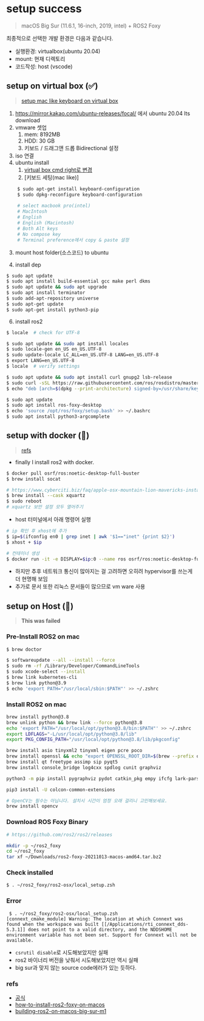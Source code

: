 # setup success
> macOS Big Sur (11.6.1, 16-inch, 2019, intel) + ROS2 Foxy

최종적으로 선택한 개발 환경은 다음과 같습니다.

- 실행환경: virtualbox(ubuntu 20.04)
- mount: 현재 디렉토리
- 코드작성: host (vscode)

## setup on virtual box (✅)
> [setup mac like keyboard on virtual box](https://bradwhittington.wordpress.com/2011/04/08/copy-paste-with-cmd-c-cmd-v-virtualbox-ubuntu-os/)
1. https://mirror.kakao.com/ubuntu-releases/focal/ 에서 ubuntu 20.04 lts download
2. vmware 셋업
   1. mem: 8192MB
   2. HDD: 30 GB
   3. 키보드 / 드래그앤 드롭 Bidirectional 설정
3. iso 연결
4. ubuntu install
   1. [virtual box cmd right로 변경](https://superuser.com/a/829588)
   2. [키보드 세팅(mac like)]
```bash
    $ sudo apt-get install keyboard-configuration
    $ sudo dpkg-reconfigure keyboard-configuration
    
    # select macbook pro(intel)
    # MacIntosh
    # English
    # English (Macintosh)
    # Both Alt keys
    # No compose key
    # Terminal preference에서 copy & paste 설정
```
   3. mount host folder(소스코드) to ubuntu

5. install dep
```bash
$ sudo apt update
$ sudo apt install build-essential gcc make perl dkms
$ sudo apt update && sudo apt upgrade
$ sudo apt install terminator
$ sudo add-apt-repository universe
$ sudo apt-get update
$ sudo apt-get install python3-pip
```

6. install ros2
```bash
$ locale  # check for UTF-8

$ sudo apt update && sudo apt install locales
$ sudo locale-gen en_US en_US.UTF-8
$ sudo update-locale LC_ALL=en_US.UTF-8 LANG=en_US.UTF-8
$ export LANG=en_US.UTF-8
$ locale  # verify settings

$ sudo apt update && sudo apt install curl gnupg2 lsb-release
$ sudo curl -sSL https://raw.githubusercontent.com/ros/rosdistro/master/ros.key  -o /usr/share/keyrings/ros-archive-keyring.gpg
$ echo "deb [arch=$(dpkg --print-architecture) signed-by=/usr/share/keyrings/ros-archive-keyring.gpg] http://packages.ros.org/ros2/ubuntu $(lsb_release -cs) main" | sudo tee /etc/apt/sources.list.d/ros2.list > /dev/null

$ sudo apt update
$ sudo apt install ros-foxy-desktop
$ echo 'source /opt/ros/foxy/setup.bash' >> ~/.bashrc
$ sudo apt install python3-argcomplete
```

## setup with docker (🚫)
> [refs](https://roomedia.tistory.com/entry/1%EC%9D%BC%EC%B0%A8-macOS-Catalina-10155%EC%97%90-ros2-foxy-%EC%84%A4%EC%B9%98%ED%95%98%EA%B8%B0)

- finally I install ros2 with docker. 
```bash
$ docker pull osrf/ros:noetic-desktop-full-buster
$ brew install socat

# https://www.cyberciti.biz/faq/apple-osx-mountain-lion-mavericks-install-xquartz-server/
$ brew install --cask xquartz
$ sudo reboot
# xquartz 보안 설정 모두 열어주기
```
- host 터미널에서 아래 명령어 실행

```bash
# ip 확인 후 xhost에 추가
$ ip=$(ifconfig en0 | grep inet | awk '$1=="inet" {print $2}')
$ xhost + $ip

# 컨테이너 생성
$ docker run -it -e DISPLAY=$ip:0 --name ros osrf/ros:noetic-desktop-full-buster
```

- 하지만 추후 네트워크 통신이 많아지는 걸 고려하면 오히려 hypervisor를 쓰는게 더 현명해 보임
- 추가로 문서 또한 리눅스 문서들이 많으므로 vm ware 사용

## setup on Host (🚫)
> **This was failed**

### Pre-Install ROS2 on mac
```bash
$ brew doctor

$ softwareupdate --all --install --force
$ sudo rm -rf /Library/Developer/CommandLineTools
$ sudo xcode-select --install
$ brew link kubernetes-cli
$ brew link python@3.9
$ echo 'export PATH="/usr/local/sbin:$PATH"' >> ~/.zshrc
```

### Install ROS2 on mac

```bash
brew install python@3.8
brew unlink python && brew link --force python@3.8
echo 'export PATH="/usr/local/opt/python@3.8/bin:$PATH"' >> ~/.zshrc
export LDFLAGS="-L/usr/local/opt/python@3.8/lib"
export PKG_CONFIG_PATH="/usr/local/opt/python@3.8/lib/pkgconfig"

brew install asio tinyxml2 tinyxml eigen pcre poco
brew install openssl && echo "export OPENSSL_ROOT_DIR=$(brew --prefix openssl)" >> ~/.zshrc
brew install qt freetype assimp sip pyqt5
brew install console_bridge log4cxx spdlog cunit graphviz

python3 -m pip install pygraphviz pydot catkin_pkg empy ifcfg lark-parser lxml netifaces numpy pyparsing pyyaml setuptools argcomplete

pip3 install -U colcon-common-extensions

# OpenCV는 필수는 아닙니다. 설치시 시간이 엄청 오래 걸리니 고민해보세요.
brew install opencv
```

### Download ROS Foxy Binary
```bash
# https://github.com/ros2/ros2/releases

mkdir -p ~/ros2_foxy
cd ~/ros2_foxy
tar xf ~/Downloads/ros2-foxy-20211013-macos-amd64.tar.bz2
```

### Check installed
```bash
$ . ~/ros2_foxy/ros2-osx/local_setup.zsh
```

### Error
```
 $ . ~/ros2_foxy/ros2-osx/local_setup.zsh
[connext_cmake_module] Warning: The location at which Connext was found when the workspace was built [[/Applications/rti_connext_dds-5.3.1]] does not point to a valid directory, and the NDDSHOME environment variable has not been set. Support for Connext will not be available.
```

- `csrutil disable`로 시도해보았지만 실패
- ros2 바이너리 버전을 낮춰서 시도해보았지만 역시 실패
- big sur과 맞지 않는 source code에러가 있는 듯하다.

### refs 
- [공식](https://docs.ros.org/en/foxy/Installation/macOS-Install-Binary.html)
- [how-to-install-ros2-foxy-on-macos](https://snowdeer.github.io/ros2/2020/09/15/how-to-install-ros2-foxy-on-macos/)
- [building-ros2-on-macos-big-sur-m1](http://mamykin.com/posts/building-ros2-on-macos-big-sur-m1/)
